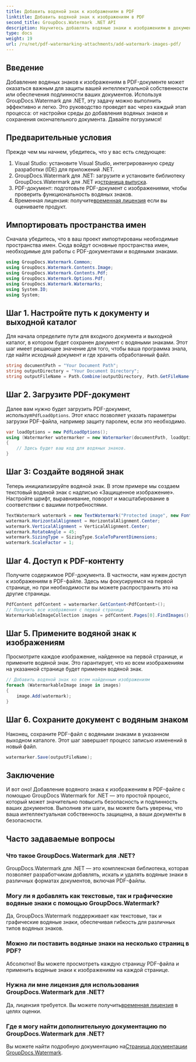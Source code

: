 ```yaml
---
title: Добавить водяной знак к изображениям в PDF
linktitle: Добавить водяной знак к изображениям в PDF
second_title: GroupDocs.Watermark .NET API
description: Научитесь добавлять водяные знаки к изображениям в документах PDF с помощью GroupDocs.Watermark для .NET с помощью нашего подробного пошагового руководства. Легко защитите свои PDF-файлы.
type: docs
weight: 19
url: /ru/net/pdf-watermarking-attachments/add-watermark-images-pdf/
---
```

## Введение
Добавление водяных знаков к изображениям в PDF-документе может оказаться важным для защиты вашей интеллектуальной собственности или обеспечения подлинности ваших документов. Используя GroupDocs.Watermark для .NET, эту задачу можно выполнить эффективно и легко. Это руководство проведет вас через каждый этап процесса: от настройки среды до добавления водяных знаков и сохранения окончательного документа. Давайте погрузимся!
## Предварительные условия
Прежде чем мы начнем, убедитесь, что у вас есть следующее:
1. Visual Studio: установите Visual Studio, интегрированную среду разработки (IDE) для приложений .NET.
2.  GroupDocs.Watermark для .NET: загрузите и установите библиотеку GroupDocs.Watermark для .NET из[страница выпуска](https://releases.groupdocs.com/Watermark/net/).
3. PDF-документ: подготовьте PDF-документ с изображениями, чтобы проверить функциональность водяных знаков.
4.  Временная лицензия: получите[временная лицензия](https://purchase.groupdocs.com/temporary-license/) если вы оцениваете продукт.
## Импортировать пространства имен
Сначала убедитесь, что в ваш проект импортированы необходимые пространства имен. Сюда войдут основные пространства имен, необходимые для работы с PDF-документами и водяными знаками.
```csharp
using GroupDocs.Watermark.Common;
using GroupDocs.Watermark.Contents.Image;
using GroupDocs.Watermark.Contents.Pdf;
using GroupDocs.Watermark.Options.Pdf;
using GroupDocs.Watermark.Watermarks;
using System.IO;
using System;
```
## Шаг 1. Настройте путь к документу и выходной каталог
Для начала определите пути для входного документа и выходной каталог, в котором будет сохранен документ с водяными знаками. Этот шаг имеет решающее значение для того, чтобы ваша программа знала, где найти исходный документ и где хранить обработанный файл.
```csharp
string documentPath = "Your Document Path";
string outputDirectory = "Your Document Directory";
string outputFileName = Path.Combine(outputDirectory, Path.GetFileName(documentPath));
```
## Шаг 2. Загрузите PDF-документ
 Далее вам нужно будет загрузить PDF-документ, используя`PdfLoadOptions`. Этот класс позволяет указать параметры загрузки PDF-файла, например защиту паролем, если это необходимо.
```csharp
var loadOptions = new PdfLoadOptions();
using (Watermarker watermarker = new Watermarker(documentPath, loadOptions))
{
    // Здесь будет ваш код для водяных знаков.
}
```
## Шаг 3: Создайте водяной знак
Теперь инициализируйте водяной знак. В этом примере мы создаем текстовый водяной знак с надписью «Защищенное изображение». Настройте шрифт, выравнивание, поворот и масштабирование в соответствии с вашими потребностями.
```csharp
TextWatermark watermark = new TextWatermark("Protected image", new Font("Arial", 8));
watermark.HorizontalAlignment = HorizontalAlignment.Center;
watermark.VerticalAlignment = VerticalAlignment.Center;
watermark.RotateAngle = 45;
watermark.SizingType = SizingType.ScaleToParentDimensions;
watermark.ScaleFactor = 1;
```
## Шаг 4. Доступ к PDF-контенту
Получите содержимое PDF-документа. В частности, нам нужен доступ к изображениям в PDF-файле. Здесь мы фокусируемся на первой странице, но при необходимости вы можете распространить это на другие страницы.
```csharp
PdfContent pdfContent = watermarker.GetContent<PdfContent>();
// Получить все изображения с первой страницы
WatermarkableImageCollection images = pdfContent.Pages[0].FindImages();
```
## Шаг 5. Примените водяной знак к изображениям
Просмотрите каждое изображение, найденное на первой странице, и примените водяной знак. Это гарантирует, что ко всем изображениям на указанной странице будет применен водяной знак.
```csharp
// Добавить водяной знак ко всем найденным изображениям
foreach (WatermarkableImage image in images)
{
    image.Add(watermark);
}
```
## Шаг 6. Сохраните документ с водяным знаком
Наконец, сохраните PDF-файл с водяными знаками в указанном выходном каталоге. Этот шаг завершает процесс записью изменений в новый файл.
```csharp
watermarker.Save(outputFileName);
```
## Заключение
И вот оно! Добавление водяного знака к изображениям в PDF-файле с помощью GroupDocs Watermark for .NET — это простой процесс, который может значительно повысить безопасность и подлинность ваших документов. Выполнив эти шаги, вы можете быть уверены, что ваша интеллектуальная собственность защищена, а ваши документы в безопасности.
## Часто задаваемые вопросы
### Что такое GroupDocs.Watermark для .NET?
GroupDocs.Watermark для .NET — это комплексная библиотека, которая позволяет разработчикам добавлять, искать и удалять водяные знаки в различных форматах документов, включая PDF-файлы.
### Могу ли я добавлять как текстовые, так и графические водяные знаки с помощью GroupDocs.Watermark?
Да, GroupDocs.Watermark поддерживает как текстовые, так и графические водяные знаки, обеспечивая гибкость для различных типов водяных знаков.
### Можно ли поставить водяные знаки на несколько страниц в PDF?
Абсолютно! Вы можете просмотреть каждую страницу PDF-файла и применить водяные знаки к изображениям на каждой странице.
### Нужна ли мне лицензия для использования GroupDocs.Watermark для .NET?
 Да, лицензия требуется. Вы можете получить[временная лицензия](https://purchase.groupdocs.com/temporary-license/) в целях оценки.
### Где я могу найти дополнительную документацию по GroupDocs.Watermark для .NET?
 Вы можете найти подробную документацию на[Страница документации GroupDocs.Watermark](https://reference.groupdocs.com/Watermark/net/).